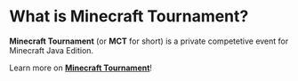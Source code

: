 # What is Minecraft Tournament?
__Minecraft Tournament__ (or __MCT__ for short) is a private competetive event for Minecraft Java Edition.

Learn more on [__Minecraft Tournament__](https://Minecraft-Tournament.github.io)!
